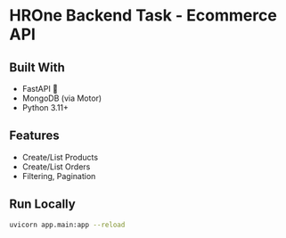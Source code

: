# HROne Backend Task - Ecommerce API

## Built With
- FastAPI 🚀
- MongoDB (via Motor)
- Python 3.11+

## Features
- Create/List Products
- Create/List Orders
- Filtering, Pagination

## Run Locally
```bash
uvicorn app.main:app --reload
